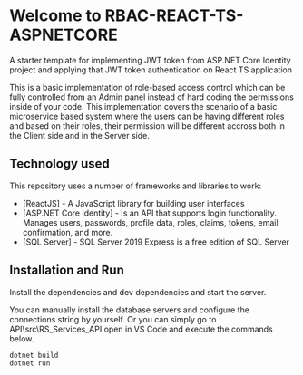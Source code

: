 # Welcome to RBAC-REACT-TS-ASPNETCORE
A starter template for implementing JWT token from ASP.NET Core Identity project and applying that JWT token authentication on React TS application

This is a basic implementation of role-based access control which can be fully controlled from an Admin panel instead of hard coding the permissions inside of your code. 
This implementation covers the scenario of a basic microservice based system where the users can be having different roles and based on their roles, their permission will be different accross both in the Client side and in the Server side. 

## Technology used

This repository uses a number of frameworks and libraries to work:

* [ReactJS] - A JavaScript library for building user interfaces
* [ASP.NET Core Identity] - Is an API that supports login functionality. Manages users, passwords, profile data, roles, claims, tokens, email confirmation, and more.
* [SQL Server] - SQL Server 2019 Express is a free edition of SQL Server

## Installation and Run

Install the dependencies and dev dependencies and start the server.

You can manually install the database servers and configure the connections string by yourself. 
Or you can simply go to API\src\RS_Services_API open in VS Code and execute the commands below. 

```sh
dotnet build
dotnet run
``` 
